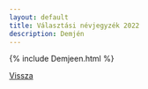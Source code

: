 ```yaml
---
layout: default
title: Választási névjegyzék 2022
description: Demjén
---
```


{% include Demjeen.html %}

[Vissza](./)